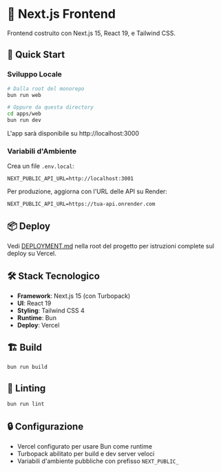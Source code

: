 # 🎨 Next.js Frontend

Frontend costruito con Next.js 15, React 19, e Tailwind CSS.

## 🚀 Quick Start

### Sviluppo Locale

```bash
# Dalla root del monorepo
bun run web

# Oppure da questa directory
cd apps/web
bun run dev
```

L'app sarà disponibile su http://localhost:3000

### Variabili d'Ambiente

Crea un file `.env.local`:

```env
NEXT_PUBLIC_API_URL=http://localhost:3001
```

Per produzione, aggiorna con l'URL delle API su Render:
```env
NEXT_PUBLIC_API_URL=https://tua-api.onrender.com
```

## 📦 Deploy

Vedi [DEPLOYMENT.md](../../DEPLOYMENT.md) nella root del progetto per istruzioni complete sul deploy su Vercel.

## 🛠️ Stack Tecnologico

- **Framework**: Next.js 15 (con Turbopack)
- **UI**: React 19
- **Styling**: Tailwind CSS 4
- **Runtime**: Bun
- **Deploy**: Vercel

## 🏗️ Build

```bash
bun run build
```

## 🧪 Linting

```bash
bun run lint
```

## 🔒 Configurazione

- Vercel configurato per usare Bun come runtime
- Turbopack abilitato per build e dev server veloci
- Variabili d'ambiente pubbliche con prefisso `NEXT_PUBLIC_`
